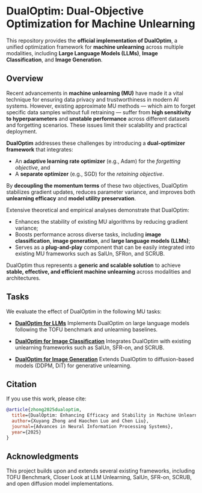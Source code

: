 # DualOptim: Dual-Objective Optimization for Machine Unlearning

This repository provides the **official implementation of DualOptim**, a unified optimization framework for **machine unlearning** across multiple modalities, including **Large Language Models (LLMs)**, **Image Classification**, and **Image Generation**.

## Overview

Recent advancements in **machine unlearning (MU)** have made it a vital technique for ensuring data privacy and trustworthiness in modern AI systems. However, existing approximate MU methods — which aim to forget specific data samples without full retraining — suffer from **high sensitivity to hyperparameters** and **unstable performance** across different datasets and forgetting scenarios. These issues limit their scalability and practical deployment.

**DualOptim** addresses these challenges by introducing a **dual-optimizer framework** that integrates:

* An **adaptive learning rate optimizer** (e.g., Adam) for the *forgetting objective*, and
* A **separate optimizer** (e.g., SGD) for the *retaining objective*.

By **decoupling the momentum terms** of these two objectives, DualOptim stabilizes gradient updates, reduces parameter variance, and improves both **unlearning efficacy** and **model utility preservation**.

Extensive theoretical and empirical analyses demonstrate that DualOptim:

* Enhances the stability of existing MU algorithms by reducing gradient variance;
* Boosts performance across diverse tasks, including **image classification**, **image generation**, and **large language models (LLMs)**;
* Serves as a **plug-and-play** component that can be easily integrated into existing MU frameworks such as SalUn, SFRon, and SCRUB.

DualOptim thus represents a **generic and scalable solution** to achieve **stable, effective, and efficient machine unlearning** across modalities and architectures.



## Tasks

We evaluate the effect of DualOptim in the following MU tasks:
* **[DualOptim for LLMs](./LLM/)**
  Implements DualOptim on large language models following the TOFU benchmark and unlearning baselines.

* **[DualOptim for Image Classification](./ImageClassification/)**
  Integrates DualOptim with existing unlearning frameworks such as SalUn, SFR-on, and SCRUB.

* **[DualOptim for Image Generation](./ImageGeneration/)**
  Extends DualOptim to diffusion-based models (DDPM, DiT) for generative unlearning.



## Citation

If you use this work, please cite:

```bibtex
@article{zhong2025dualoptim,
  title={DualOptim: Enhancing Efficacy and Stability in Machine Unlearning with Dual Optimizers},
  author={Xuyang Zhong and Haochen Luo and Chen Liu},
  journal={Advances in Neural Information Processing Systems},
  year={2025}
}
```



## Acknowledgments

This project builds upon and extends several existing frameworks, including
TOFU Benchmark, Closer Look at LLM Unlearning, SalUn, SFR-on, SCRUB, and open diffusion model implementations.

